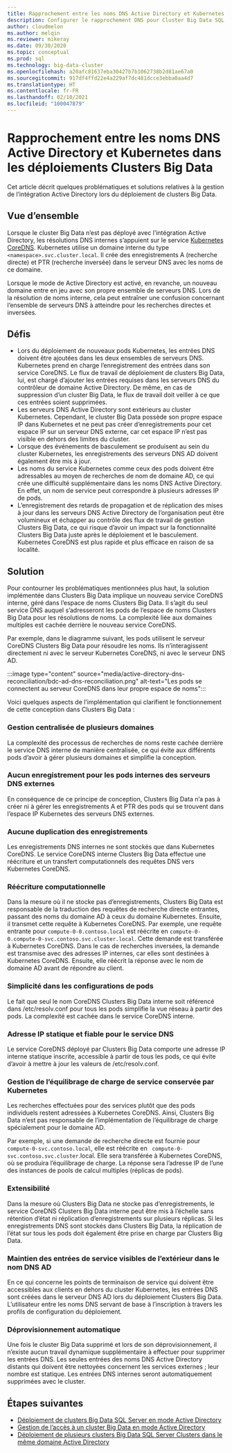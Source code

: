 ```yaml
---
title: Rapprochement entre les noms DNS Active Directory et Kubernetes dans les déploiements Clusters Big Data
description: Configurer le rapprochement DNS pour Cluster Big Data SQL Server en mode Active Directory
author: cloudmelon
ms.author: melqin
ms.reviewer: mikeray
ms.date: 09/30/2020
ms.topic: conceptual
ms.prod: sql
ms.technology: big-data-cluster
ms.openlocfilehash: a20afc81637eba30427b7b1062738b2d81ae67a0
ms.sourcegitcommit: 917df4ffd22e4a229af7dc481dcce3ebba0aa4d7
ms.translationtype: HT
ms.contentlocale: fr-FR
ms.lasthandoff: 02/10/2021
ms.locfileid: "100047879"
---
```

# <a name="active-directory-and-kubernetes-dns-reconciliation-in-big-data-clusters-deployments"></a>Rapprochement entre les noms DNS Active Directory et Kubernetes dans les déploiements Clusters Big Data

Cet article décrit quelques problématiques et solutions relatives à la gestion de l’intégration Active Directory lors du déploiement de clusters Big Data.

## <a name="overview"></a>Vue d’ensemble

Lorsque le cluster Big Data n’est pas déployé avec l’intégration Active Directory, les résolutions DNS internes s’appuient sur le service [Kubernetes CoreDNS](https://kubernetes.io/docs/tasks/administer-cluster/coredns/). Kubernetes utilise un domaine interne du type `<namespace>.svc.cluster.local`. Il crée des enregistrements A (recherche directe) et PTR (recherche inversée) dans le serveur DNS avec les noms de ce domaine.

Lorsque le mode de Active Directory est activé, en revanche, un nouveau domaine entre en jeu avec son propre ensemble de serveurs DNS. Lors de la résolution de noms interne, cela peut entraîner une confusion concernant l’ensemble de serveurs DNS à atteindre pour les recherches directes et inversées.

## <a name="challenges"></a>Défis

* Lors du déploiement de nouveaux pods Kubernetes, les entrées DNS doivent être ajoutées dans les deux ensembles de serveurs DNS. Kubernetes prend en charge l’enregistrement des entrées dans son service CoreDNS. Le flux de travail de déploiement de clusters Big Data, lui, est chargé d’ajouter les entrées requises dans les serveurs DNS du contrôleur de domaine Active Directory. De même, en cas de suppression d’un cluster Big Data, le flux de travail doit veiller à ce que ces entrées soient supprimées.
* Les serveurs DNS Active Directory sont extérieurs au cluster Kubernetes. Cependant, le cluster Big Data possède son propre espace IP dans Kubernetes et ne peut pas créer d’enregistrements pour cet espace IP sur un serveur DNS externe, car cet espace IP n’est pas visible en dehors des limites du cluster.
* Lorsque des événements de basculement se produisent au sein du cluster Kubernetes, les enregistrements des serveurs DNS AD doivent également être mis à jour.
* Les noms du service Kubernetes comme ceux des pods doivent être adressables au moyen de recherches de nom de domaine AD, ce qui crée une difficulté supplémentaire dans les noms DNS Active Directory. En effet, un nom de service peut correspondre à plusieurs adresses IP de pods.
* L’enregistrement des retards de propagation et de réplication des mises à jour dans les serveurs DNS Active Directory de l’organisation peut être volumineux et échapper au contrôle des flux de travail de gestion Clusters Big Data, ce qui risque d’avoir un impact sur la fonctionnalité Clusters Big Data juste après le déploiement et le basculement. Kubernetes CoreDNS est plus rapide et plus efficace en raison de sa localité.

## <a name="solution"></a>Solution

Pour contourner les problématiques mentionnées plus haut, la solution implémentée dans Clusters Big Data implique un nouveau service CoreDNS interne, géré dans l’espace de noms Clusters Big Data. Il s’agit du seul service DNS auquel s’adresseront les pods de l’espace de noms Clusters Big Data pour les résolutions de noms. La complexité liée aux domaines multiples est cachée derrière le nouveau service CoreDNS.

Par exemple, dans le diagramme suivant, les pods utilisent le serveur CoreDNS Clusters Big Data pour résoudre les noms. Ils n’interagissent directement ni avec le serveur Kubernetes CoreDNS, ni avec le serveur DNS AD. 

:::image type="content" source="media/active-directory-dns-reconciliation/bdc-ad-dns-reconciliation.png" alt-text="Les pods se connectent au serveur CoreDNS dans leur propre espace de noms":::

Voici quelques aspects de l’implémentation qui clarifient le fonctionnement de cette conception dans Clusters Big Data :

### <a name="centralized-management-of-multiple-domains"></a>Gestion centralisée de plusieurs domaines

La complexité des processus de recherches de noms reste cachée derrière le service DNS interne de manière centralisée, ce qui évite aux différents pods d’avoir à gérer plusieurs domaines et simplifie la conception.

### <a name="no-records-for-internal-pods-in-external-dns-servers"></a>Aucun enregistrement pour les pods internes des serveurs DNS externes

En conséquence de ce principe de conception, Clusters Big Data n’a pas à créer ni à gérer les enregistrements A et PTR des pods qui se trouvent dans l’espace IP Kubernetes des serveurs DNS externes.

### <a name="no-duplication-of-records"></a>Aucune duplication des enregistrements

Les enregistrements DNS internes ne sont stockés que dans Kubernetes CoreDNS. Le service CoreDNS interne Clusters Big Data effectue une réécriture et un transfert computationnels des requêtes DNS vers Kubernetes CoreDNS.

### <a name="computational-rewriting"></a>Réécriture computationnelle

Dans la mesure où il ne stocke pas d’enregistrements, Clusters Big Data est responsable de la traduction des requêtes de recherche directe entrantes, passant des noms du domaine AD à ceux du domaine Kubernetes. Ensuite, il transmet cette requête à Kubernetes CoreDNS.
Par exemple, une requête entrante pour `compute-0-0.contoso.local` est réécrite en `compute-0-0.compute-0-svc.contoso.svc.cluster.local`. Cette demande est transférée à Kubernetes CoreDNS.
Dans le cas de recherches inversées, la demande est transmise avec des adresses IP internes, car elles sont destinées à Kubernetes CoreDNS. Ensuite, elle réécrit la réponse avec le nom de domaine AD avant de répondre au client.

### <a name="simplicity-in-pod-configurations"></a>Simplicité dans les configurations de pods

Le fait que seul le nom CoreDNS Clusters Big Data interne soit référencé dans /etc/resolv.conf pour tous les pods simplifie la vue réseau à partir des pods. La complexité est cachée dans le service CoreDNS interne.

### <a name="static-and-reliable-ip-address-for-dns-service"></a>Adresse IP statique et fiable pour le service DNS

Le service CoreDNS déployé par Clusters Big Data comporte une adresse IP interne statique inscrite, accessible à partir de tous les pods, ce qui évite d’avoir à mettre à jour les valeurs de /etc/resolv.conf.

### <a name="service-load-balance-management-is-retained-by-kubernetes"></a>Gestion de l’équilibrage de charge de service conservée par Kubernetes

Les recherches effectuées pour des services plutôt que des pods individuels restent adressées à Kubernetes CoreDNS. Ainsi, Clusters Big Data n’est pas responsable de l’implémentation de l’équilibrage de charge spécialement pour le domaine AD.

Par exemple, si une demande de recherche directe est fournie pour `compute-0-svc.contoso.local`, elle est réécrite en ` compute-0-svc.contoso.svc.cluster`.local. Elle sera transférée à Kubernetes CoreDNS, où se produira l’équilibrage de charge. La réponse sera l’adresse IP de l’une des instances de pools de calcul multiples (réplicas de pods).

### <a name="scalability"></a>Extensibilité

Dans la mesure où Clusters Big Data ne stocke pas d’enregistrements, le service CoreDNS Clusters Big Data interne peut être mis à l’échelle sans rétention d’état ni réplication d’enregistrements sur plusieurs réplicas. Si les enregistrements DNS sont stockés dans Clusters Big Data, la réplication de l’état sur tous les pods doit également être prise en charge par Clusters Big Data.

### <a name="externally-visible-service-entries-stay-in-ad-dns"></a>Maintien des entrées de service visibles de l’extérieur dans le nom DNS AD

En ce qui concerne les points de terminaison de service qui doivent être accessibles aux clients en dehors du cluster Kubernetes, les entrées DNS sont créées dans le serveur DNS AD lors du déploiement Clusters Big Data. L’utilisateur entre les noms DNS servant de base à l’inscription à travers les profils de configuration du déploiement.

### <a name="self-deprovisioning"></a>Déprovisionnement automatique

Une fois le cluster Big Data supprimé et lors de son déprovisionnement, il n’existe aucun travail dynamique supplémentaire à effectuer pour supprimer les entrées DNS. Les seules entrées des noms DNS Active Directory distants qui doivent être nettoyées concernent les services externes ; leur nombre est statique. Les entrées DNS internes seront automatiquement supprimées avec le cluster.

## <a name="next-steps"></a>Étapes suivantes

- [Déploiement de clusters Big Data SQL Server en mode Active Directory](active-directory-deploy.md)
- [Gestion de l’accès à un cluster Big Data en mode Active Directory](active-directory-objects.md)
- [Déploiement de plusieurs clusters Big Data SQL Server Clusters dans le même domaine Active Directory](active-directory-deployment-background.md)
